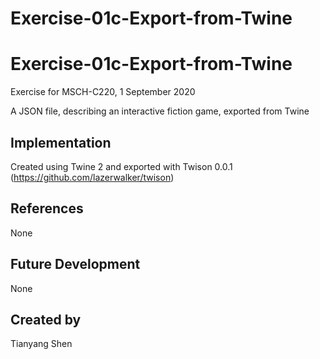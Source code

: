 # Exercise-01c-Export-from-Twine


# Exercise-01c-Export-from-Twine

Exercise for MSCH-C220, 1 September 2020

A JSON file, describing an interactive fiction game, exported from Twine

## Implementation
Created using Twine 2 and exported with Twison 0.0.1 (https://github.com/lazerwalker/twison)

## References
None

## Future Development
None

## Created by
Tianyang Shen